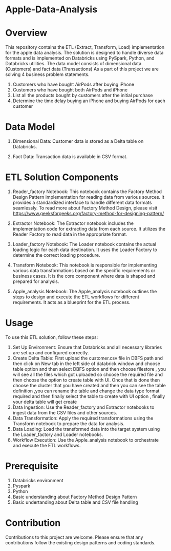# Apple-Data-Analysis 

# Overview
This repository contains the ETL (Extract, Transform, Load) implementation for the apple data analysis. The solution is designed to handle diverse data formats and is implemented on Databricks using PySpark, Python, and Databricks utilities. The data model consists of dimensional data (Customers) and fact data (Transactions)
As a part of this project we are solving 4 business problem statements.

1. Customers who have bought AirPods after buying iPhone
2. Customers who have bought both AirPods and iPhone
3. List all the products bought by customers after the initial purchase
4. Determine the time delay buying an iPhone and buying AirPods for each customer


# Data Model
1. Dimensional Data: Customer data is stored as a Delta table on Databricks.

2. Fact Data: Transaction data is available in CSV format.

# ETL Solution Components

1. Reader_factory Notebook:
This notebook contains the Factory Method Design Pattern implementation for reading data from various sources. It provides a standardized interface to handle different data formats seamlessly. To read more about Factory Method Design, please visit https://www.geeksforgeeks.org/factory-method-for-designing-pattern/

2. Extractor Notebook:
The Extractor notebook includes the implementation code for extracting data from each source. It utilizes the Reader Factory to read data in the appropriate format.

3. Loader_factory Notebook:
The Loader notebook contains the actual loading logic for each data destination. It uses the Loader Factory to determine the correct loading procedure.

4. Transform Notebook:
This notebook is responsible for implementing various data transformations based on the specific requirements or business cases. It is the core component where data is shaped and prepared for analysis.

5. Apple_analysis Notebook:
The Apple_analysis  notebook outlines the steps to design and execute the ETL workflows for different requirements. It acts as a blueprint for the ETL process.


# Usage
To use this ETL solution, follow these steps:

1. Set Up Environment: Ensure that Databricks and all necessary libraries are set up and configured correctly.
2. Create Delta Table: First upload the customer.csv file in DBFS path and then click on New tab in the left side of databrick window and choose table option and then select
DBFS option and then choose filestore , you will see all the files which got uploaded so choose the required file and then choose the option to create table with UI. Once that is
done then choose the cluster that you have created and then you can see  the table definition ,you can rename the table and change the data type format required and then finally
select the table to create with UI option , finally your delta table will get create
3. Data Ingestion: Use the Reader_factory and Extractor notebooks to ingest data from the CSV files and other sources.
4. Data Transformation: Apply the required transformations using the Transform notebook to prepare the data for analysis.
5. Data Loading: Load the transformed data into the target system using the Loader_factory and Loader notebooks.
6. Workflow Execution: Use the Apple_analysis notebook to orchestrate and execute the ETL workflows.

# Prerequisite
1. Databricks environment
2. Pyspark
3. Python
4. Basic understanding about Factory Method Design Pattern
5. Basic undertanding about Delta table and CSV file handling

# Contribution
Contributions to this project are welcome. Please ensure that any contributions follow the existing design patterns and coding standards.
   





